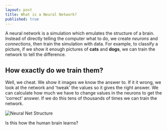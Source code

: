 ```yaml
---
layout: post
title: What is a Neural Network?
published: true
---
```


A neural network is a simulation which emulates the structure of a brain. Instead of directly telling the computer what to do, we create _neurons_ and _connections_, then train the simulation with data. For example, to classify a picture, if we show it enough pictures of **cats** and **dogs**, we can train the network to tell the difference.

## How exactly do we train them?

Well, we cheat. We show it images we know the answer to. If it it wrong, we look at the network and 'tweak' the values so it gives the right answer. We can calculate how much we have to change values in the neurons to get the 'correct' answer. If we do this tens of thousands of times we can train the network.

![Neural Net Structure]({{site.baseurl}}/images/neuralNet1.jpg)

Is this how the human brain learns?